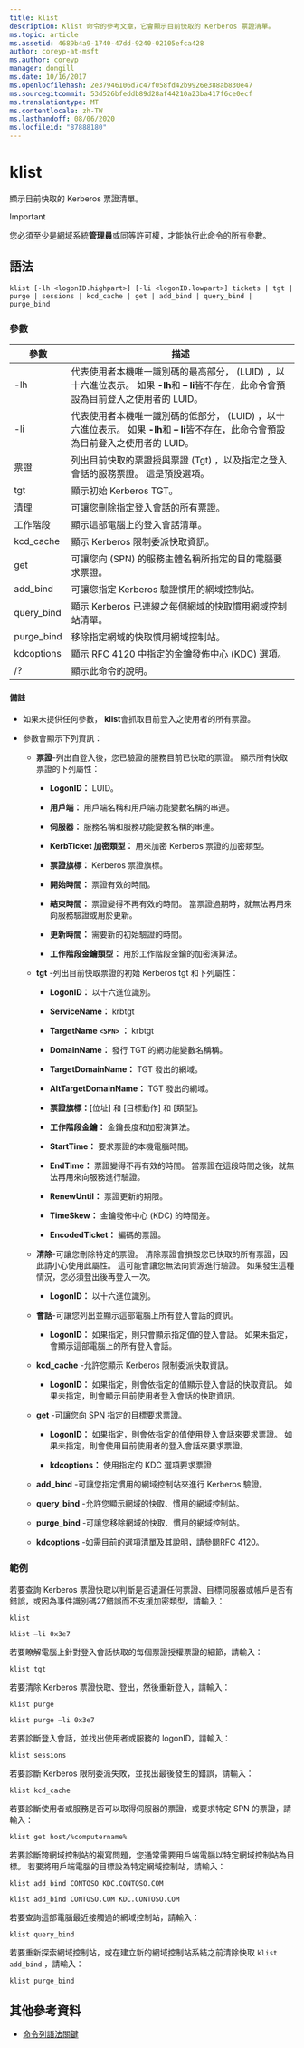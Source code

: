 ```yaml
---
title: klist
description: Klist 命令的參考文章，它會顯示目前快取的 Kerberos 票證清單。
ms.topic: article
ms.assetid: 4689b4a9-1740-47dd-9240-02105efca428
author: coreyp-at-msft
ms.author: coreyp
manager: dongill
ms.date: 10/16/2017
ms.openlocfilehash: 2e37946106d7c47f058fd42b9926e388ab830e47
ms.sourcegitcommit: 53d526bfeddb89d28af44210a23ba417f6ce0ecf
ms.translationtype: MT
ms.contentlocale: zh-TW
ms.lasthandoff: 08/06/2020
ms.locfileid: "87888180"
---
```

# <a name="klist"></a>klist

顯示目前快取的 Kerberos 票證清單。

> [!IMPORTANT]
> 您必須至少是網域系統**管理員**或同等許可權，才能執行此命令的所有參數。

## <a name="syntax"></a>語法

```
klist [-lh <logonID.highpart>] [-li <logonID.lowpart>] tickets | tgt | purge | sessions | kcd_cache | get | add_bind | query_bind | purge_bind
```

### <a name="parameters"></a>參數

| 參數 | 描述 |
| --------- | ----------- |
| -lh | 代表使用者本機唯一識別碼的最高部分， (LUID) ，以十六進位表示。 如果 **-lh**和 **– li**皆不存在，此命令會預設為目前登入之使用者的 LUID。 |
| -li | 代表使用者本機唯一識別碼的低部分， (LUID) ，以十六進位表示。 如果 **-lh**和 **– li**皆不存在，此命令會預設為目前登入之使用者的 LUID。 |
| 票證 | 列出目前快取的票證授與票證 (Tgt) ，以及指定之登入會話的服務票證。 這是預設選項。 |
| tgt | 顯示初始 Kerberos TGT。 |
| 清理 | 可讓您刪除指定登入會話的所有票證。 |
| 工作階段 | 顯示這部電腦上的登入會話清單。 |
| kcd_cache | 顯示 Kerberos 限制委派快取資訊。 |
| get | 可讓您向 (SPN) 的服務主體名稱所指定的目的電腦要求票證。 |
| add_bind | 可讓您指定 Kerberos 驗證慣用的網域控制站。 |
| query_bind | 顯示 Kerberos 已連線之每個網域的快取慣用網域控制站清單。 |
| purge_bind | 移除指定網域的快取慣用網域控制站。 |
| kdcoptions | 顯示 RFC 4120 中指定的金鑰發佈中心 (KDC) 選項。 |
| /? | 顯示此命令的說明。 |

#### <a name="remarks"></a>備註

- 如果未提供任何參數， **klist**會抓取目前登入之使用者的所有票證。

- 參數會顯示下列資訊：

  - **票證**-列出自登入後，您已驗證的服務目前已快取的票證。 顯示所有快取票證的下列屬性：

    - **LogonID：** LUID。

    - **用戶端：** 用戶端名稱和用戶端功能變數名稱的串連。

    - **伺服器：** 服務名稱和服務功能變數名稱的串連。

    - **KerbTicket 加密類型：** 用來加密 Kerberos 票證的加密類型。

    - **票證旗標：** Kerberos 票證旗標。

    - **開始時間：** 票證有效的時間。

    - **結束時間：** 票證變得不再有效的時間。 當票證過期時，就無法再用來向服務驗證或用於更新。

    - **更新時間：** 需要新的初始驗證的時間。

    - **工作階段金鑰類型：** 用於工作階段金鑰的加密演算法。

  - **tgt** -列出目前快取票證的初始 Kerberos tgt 和下列屬性：

    - **LogonID：** 以十六進位識別。

    - **ServiceName：** krbtgt

    - **TargetName `<SPN>` ：** krbtgt

    - **DomainName：** 發行 TGT 的網功能變數名稱稱。

    - **TargetDomainName：** TGT 發出的網域。

    - **AltTargetDomainName：** TGT 發出的網域。

    - **票證旗標：**[位址] 和 [目標動作] 和 [類型]。

    - **工作階段金鑰：** 金鑰長度和加密演算法。

    - **StartTime：** 要求票證的本機電腦時間。

    - **EndTime：** 票證變得不再有效的時間。 當票證在這段時間之後，就無法再用來向服務進行驗證。

    - **RenewUntil：** 票證更新的期限。

    - **TimeSkew：** 金鑰發佈中心 (KDC) 的時間差。

    - **EncodedTicket：** 編碼的票證。

  - **清除**-可讓您刪除特定的票證。 清除票證會損毀您已快取的所有票證，因此請小心使用此屬性。 這可能會讓您無法向資源進行驗證。 如果發生這種情況，您必須登出後再登入一次。

    - **LogonID：** 以十六進位識別。

  - **會話**-可讓您列出並顯示這部電腦上所有登入會話的資訊。

    - **LogonID：** 如果指定，則只會顯示指定值的登入會話。 如果未指定，會顯示這部電腦上的所有登入會話。

  - **kcd_cache** -允許您顯示 Kerberos 限制委派快取資訊。

    - **LogonID：** 如果指定，則會依指定的值顯示登入會話的快取資訊。 如果未指定，則會顯示目前使用者登入會話的快取資訊。

  - **get** -可讓您向 SPN 指定的目標要求票證。

    - **LogonID：** 如果指定，則會依指定的值使用登入會話來要求票證。 如果未指定，則會使用目前使用者的登入會話來要求票證。

    - **kdcoptions：** 使用指定的 KDC 選項要求票證

  - **add_bind** -可讓您指定慣用的網域控制站來進行 Kerberos 驗證。

  - **query_bind** -允許您顯示網域的快取、慣用的網域控制站。

  - **purge_bind** -可讓您移除網域的快取、慣用的網域控制站。

  - **kdcoptions** -如需目前的選項清單及其說明，請參閱[RFC 4120](http://www.ietf.org/rfc/rfc4120.txt)。

### <a name="examples"></a>範例

若要查詢 Kerberos 票證快取以判斷是否遺漏任何票證、目標伺服器或帳戶是否有錯誤，或因為事件識別碼27錯誤而不支援加密類型，請輸入：

```
klist
```

```
klist –li 0x3e7
```

若要瞭解電腦上針對登入會話快取的每個票證授權票證的細節，請輸入：

```
klist tgt
```

若要清除 Kerberos 票證快取、登出，然後重新登入，請輸入：

```
klist purge
```

```
klist purge –li 0x3e7
```

若要診斷登入會話，並找出使用者或服務的 logonID，請輸入：

```
klist sessions
```

若要診斷 Kerberos 限制委派失敗，並找出最後發生的錯誤，請輸入：

```
klist kcd_cache
```

若要診斷使用者或服務是否可以取得伺服器的票證，或要求特定 SPN 的票證，請輸入：

```
klist get host/%computername%
```

若要診斷跨網域控制站的複寫問題，您通常需要用戶端電腦以特定網域控制站為目標。 若要將用戶端電腦的目標設為特定網域控制站，請輸入：

```
klist add_bind CONTOSO KDC.CONTOSO.COM
```

```
klist add_bind CONTOSO.COM KDC.CONTOSO.COM
```

若要查詢這部電腦最近接觸過的網域控制站，請輸入：

```
klist query_bind
```

若要重新探索網域控制站，或在建立新的網域控制站系結之前清除快取 `klist add_bind` ，請輸入：

```
klist purge_bind
```

## <a name="additional-references"></a>其他參考資料

- [命令列語法關鍵](command-line-syntax-key.md)